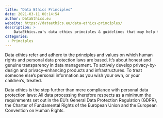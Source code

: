 ```yaml
---
title: "Data Ethics Principles"
date: 2021-03-11 00:14:54
author: DataEthics.eu
website: https://dataethics.eu/data-ethics-principles/
description: >
    DataEthics.eu's data ethics principles & guidelines that may help the integration of data ethics in your data processing activities
categories:
 - Principles
---
```


Data ethics refer and adhere to the principles and values ​​on which human rights and personal data protection laws are based. It’s about honest and genuine transparency in data management. To actively develop privacy-by-design and privacy-enhancing products and infrastructures. To treat someone else’s personal information as you wish your own, or your children’s, treated.

Data ethics is the step further than mere compliance with personal data protection laws: All data processing therefore respects as a minimum the requirements set out in the EU’s General Data Protection Regulation (GDPR), the Charter of Fundamental Rights of the European Union and the European Convention on Human Rights.
